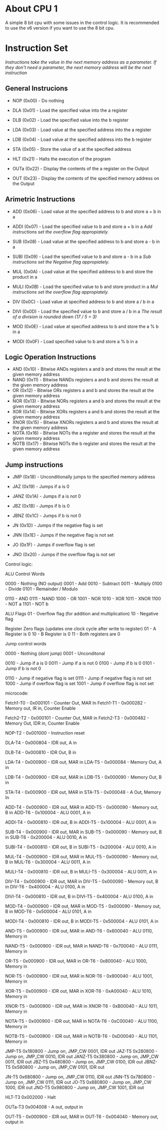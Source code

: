 # About CPU 1

A simple 8 bit cpu with some issues in the control logic.
It is recommended to use the v6 version if you want to use the 8 bit cpu.

# Instruction Set 

*Instructions take the value in the next memory address as a parameter. If they don't need a parameter, the next memory address will be the next instruction*

## General Instrucions
- NOP (0x00)  - Do nothing

- DLA (0x01)  - Load the specified value into the a register
- DLB (0x02)  - Load the specified value into the b register
- LDA (0x03)  - Load value at the specified address into the a register
- LDB (0x04)  - Load value at the specified address into the b register
- STA (0x05)  - Store the value of a at the specified address

- HLT (0x21) - Halts the execution of the program

- OUTa (0x22) - Display the contents of the a register on the Output
- OUT (0x23) - Display the contents of the specified memory address on the Output


## Arimetric Instructions

- ADD (0x06)  - Load value at the specified address to b and store a + b in a
- ADDI (0x07) - Load the specified value to b and store a + b in a
*Add instructions set the overflow flag appropiately.*

- SUB (0x08)  - Load value at the specified address to b and store a - b in a
- SUBI (0x09) - Load the specified value to b and store a - b in a
*Sub instructions set the Negative flag appropiately.*

- MUL (0x0A)  - Load value at the specified address to b and store the product in a
- MULI (0x0B) - Load the specified value to b and store product in a
*Mul instructions set the overflow flag appropiately.*

- DIV (0x0C)  - Load value at specified address to b and store a / b in a
- DIVI (0x0D) - Load the specified value to b and store a / b in a
*The result of a division is rounded down (17 / 5 = 3)*

- MOD (0x0E)  - Load value at specified address to b and store the a % b in a
- MODI (0x0F) - Load specified value to b and store a % b in a

## Logic Operation Instructions
- AND (0x10)  - Bitwise ANDs registers a and b and stores the result at the given memory address
- NAND (0x11) - Bitwise NANDs registers a and b and stores the result at the given memory address
- OR (0x12)   - Bitwise ORs registers a and b and stores the result at the given memory address
- NOR (0x13)  - Bitwise NORs registers a and b and stores the result at the given memory address
- XOR (0x14)  - Bitwise XORs registers a and b and stores the result at the given memory address
- XNOR (0x15) - Bitwise XNORs registers a and b and stores the result at the given memory address
- NOTA (0x16) - Bitwise NOTs the a register and stores the result at the given memory address
- NOTB (0x17) - Bitwise NOTs the b register and stores the result at the given memory address

## Jump instructions
- JMP (0x18)  - Unconditionally jumps to the specified memory address
- JAZ (0x19)  - Jumps if a is 0
- JANZ (0x1A) - Jumps if a is not 0
- JBZ (0x1B)  - Jumps if b is 0
- JBNZ (0x1C) - Jumps if b is not 0

- JN (0x1D)  - Jumps if the negative flag is set
- JNN (0x1E) - Jumps if the negative flag is not set
- JO (0x1F)  - Jumps if overflow flag is set
- JNO (0x20) - Jumps if the overflow flag is not set



Control logic:

ALU Control Words

0000 - Nothing (NO output)
0001 - Add
0010 - Subtract
0011 - Multiply
0100 - Divide
0101 - Remainder / Modulo

0110 - AND
0111 - NAND
1000 - OR
1001 - NOR
1010 - XOR
1011 - XNOR
1100 - NOT a
1101 - NOT b

ALU Flags 
01 - Overflow flag (for addition and multiplication)
10 - Negative flag

Register Zero flags (updates one clock cycle after write to register)
01 - A Register is 0
10 - B Register is 0
11 - Both registers are 0

Jump control words

0000 - Nothing (dont jump)
0001 - Unconditonal

0010 - Jump if a is 0
0011 - Jump if a is not 0
0100 - Jump if b is 0
0101 - Jump if b is not 0

0110 - Jump if negative flag is set
0111 - Jump if negative flag is not set
1000 - Jump if overflow flag is set
1001 - Jump if overflow flag is not set


microcode:

Fetch1-T0 - 0x000101 - Counter Out, MAR In
Fetch1-T1 - 0x000282 - Memory out, IR in, Counter Enable

Fetch2-T2 - 0x000101 - Counter Out, MAR in
Fetch2-T3 - 0x000482 - Memory Out, IDR in, Counter Enable

NOP-T2 - 0x001000 - Instruction reset

DLA-T4 - 0x000804 - IDR out, A in

DLB-T4 - 0x000810 - IDR Out, B in

LDA-T4 - 0x000900 - IDR out, MAR in
LDA-T5 - 0x000084 - Memory Out, A in

LDB-T4 - 0x000900 - IDR out, MAR in
LDB-T5 - 0x000090 - Memory Out, B in

STA-T4 - 0x000900 - IDR out, MAR in
STA-T5 - 0x000048 - A Out, Memory In


ADD-T4 - 0x000900 - IDR out, MAR in
ADD-T5 - 0x000090 - Memory out, B in
ADD-T6 - 0x100004 - ALU 0001, A in

ADDI-T4 - 0x000810 - IDR out, B in
ADDI-T5 - 0x100004 - ALU 0001, A in

SUB-T4 - 0x000900 - IDR out, MAR in
SUB-T5 - 0x000090 - Memory out, B in
SUB-T6 - 0x200004 - ALU 0010, A in

SUBI-T4 - 0x000810 - IDR out, B in
SUBI-T5 - 0x200004 - ALU 0010, A in

MUL-T4 - 0x000900 - IDR out, MAR in
MUL-T5 - 0x000090 - Memory out, B in
MUL-T6 - 0x300004 - ALU 0011, A in

MULI-T4 - 0x000810 - IDR out, B in
MULI-T5 - 0x300004 - ALU 0011, A in

DIV-T4 - 0x000900 - IDR out, MAR in
DIV-T5 - 0x000090 - Memory out, B in
DIV-T6 - 0x400004 - ALU 0100, A in

DIVI-T4 - 0x000810 - IDR out, B in
DIVI-T5 - 0x400004 - ALU 0100, A in

MOD-T4 - 0x000900 - IDR out, MAR in
MOD-T5 - 0x000090 - Memory out, B in
MOD-T6 - 0x500004 - ALU 0101, A in

MODI-T4 - 0x000810 - IDR out, B in
MODI-T5 - 0x500004 - ALU 0101, A in

AND-T5 - 0x000900 - IDR out, MAR in
AND-T6 - 0x600040 - ALU 0110, Memory in

NAND-T5 - 0x000900 - IDR out, MAR in
NAND-T6 - 0x700040 - ALU 0111, Memory in

OR-T5 - 0x000900 - IDR out, MAR in
OR-T6 - 0x800040 - ALU 1000, Memory in

NOR-T5 - 0x000900 - IDR out, MAR in
NOR-T6 - 0x900040 - ALU 1001, Memory in

XOR-T5 - 0x000900 - IDR out, MAR in
XOR-T6 - 0xA00040 - ALU 1010, Memory in

XNOR-T5 - 0x000900 - IDR out, MAR in
XNOR-T6 - 0xB00040 - ALU 1011, Memory in

NOTA-T5 - 0x000900 - IDR out, MAR in
NOTA-T6 - 0xC00040 - ALU 1100, Memory in

NOTB-T5 - 0x000900 - IDR out, MAR in
NOTB-T6 - 0xD00040 - ALU 1101, Memory in


JMP-T5 0x180800 - Jump on, JMP_CW 0001, IDR out
JAZ-T5 0x280800 - Jump on, JMP_CW 0010, IDR out
JANZ-T5 0x380800 - Jump on, JMP_CW 0011, IDR out
JBZ-T5 0x480800 - Jump on, JMP_CW 0100, IDR out
JBNZ-T5 0x580800 - Jump on, JMP_CW 0101, IDR out

JN-T5 0x680800 - Jump on, JMP_CW 0110, IDR out
JNN-T5 0x780800 - Jump on, JMP_CW 0111, IDR out
JO-T5 0x880800 - Jump on, JMP_CW 1000, IDR out
JNO-T5 0x980800 - Jump on, JMP_CW 1001, IDR out

HLT-T3 0x002000 - Halt

OUTa-T3 0x004008 - A out, output in

OUT-T5 - 0x000900 - IDR out, MAR in
OUT-T6 - 0x004040 - Memory out, output in